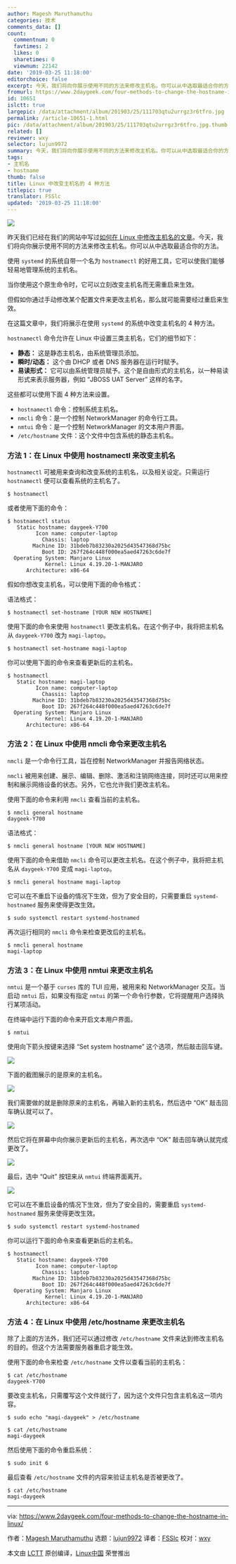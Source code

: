 ```yaml
---
author: Magesh Maruthamuthu
categories: 技术
comments_data: []
count:
  commentnum: 0
  favtimes: 2
  likes: 0
  sharetimes: 0
  viewnum: 22142
date: '2019-03-25 11:18:00'
editorchoice: false
excerpt: 今天，我们将向你展示使用不同的方法来修改主机名。你可以从中选取最适合你的方法。
fromurl: https://www.2daygeek.com/four-methods-to-change-the-hostname-in-linux/
id: 10651
islctt: true
largepic: /data/attachment/album/201903/25/111703qtu2urrgz3r6tfro.jpg
permalink: /article-10651-1.html
pic: /data/attachment/album/201903/25/111703qtu2urrgz3r6tfro.jpg.thumb.jpg
related: []
reviewer: wxy
selector: lujun9972
summary: 今天，我们将向你展示使用不同的方法来修改主机名。你可以从中选取最适合你的方法。
tags:
- 主机名
- hostname
thumb: false
title: Linux 中改变主机名的 4 种方法
titlepic: true
translator: FSSlc
updated: '2019-03-25 11:18:00'
---
```


![](/data/attachment/album/201903/25/111703qtu2urrgz3r6tfro.jpg)


昨天我们已经在我们的网站中写过[如何在 Linux 中修改主机名的文章](https://www.2daygeek.com/linux-change-set-hostname/)。今天，我们将向你展示使用不同的方法来修改主机名。你可以从中选取最适合你的方法。


使用 `systemd` 的系统自带一个名为 `hostnamectl` 的好用工具，它可以使我们能够轻易地管理系统的主机名。


当你使用这个原生命令时，它可以立刻改变主机名而无需重启来生效。


但假如你通过手动修改某个配置文件来更改主机名，那么就可能需要经过重启来生效。


在这篇文章中，我们将展示在使用 `systemd` 的系统中改变主机名的 4 种方法。


`hostnamectl` 命令允许在 Linux 中设置三类主机名，它们的细节如下：


* **静态：** 这是静态主机名，由系统管理员添加。
* **瞬时/动态：** 这个由 DHCP 或者 DNS 服务器在运行时赋予。
* **易读形式：** 它可以由系统管理员赋予。这个是自由形式的主机名，以一种易读形式来表示服务器，例如 “JBOSS UAT Server” 这样的名字。


这些都可以使用下面 4 种方法来设置。


* `hostnamectl` 命令：控制系统主机名。
* `nmcli` 命令：是一个控制 NetworkManager 的命令行工具。
* `nmtui` 命令：是一个控制 NetworkManager 的文本用户界面。
* `/etc/hostname` 文件：这个文件中包含系统的静态主机名。


### 方法 1：在 Linux 中使用 hostnamectl 来改变主机名


`hostnamectl` 可被用来查询和改变系统的主机名，以及相关设定。只需运行 `hostnamectl` 便可以查看系统的主机名了。



```
$ hostnamectl
```

或者使用下面的命令：



```
$ hostnamectl status
   Static hostname: daygeek-Y700
         Icon name: computer-laptop
           Chassis: laptop
        Machine ID: 31bdeb7b83230a2025d43547368d75bc
           Boot ID: 267f264c448f000ea5aed47263c6de7f
  Operating System: Manjaro Linux
            Kernel: Linux 4.19.20-1-MANJARO
      Architecture: x86-64
```

假如你想改变主机名，可以使用下面的命令格式：


语法格式：



```
$ hostnamectl set-hostname [YOUR NEW HOSTNAME]
```

使用下面的命令来使用 `hostnamectl` 更改主机名。在这个例子中，我将把主机名从 `daygeek-Y700` 改为 `magi-laptop`。



```
$ hostnamectl set-hostname magi-laptop
```

你可以使用下面的命令来查看更新后的主机名。



```
$ hostnamectl
   Static hostname: magi-laptop
         Icon name: computer-laptop
           Chassis: laptop
        Machine ID: 31bdeb7b83230a2025d43547368d75bc
           Boot ID: 267f264c448f000ea5aed47263c6de7f
  Operating System: Manjaro Linux
            Kernel: Linux 4.19.20-1-MANJARO
      Architecture: x86-64
```

### 方法 2：在 Linux 中使用 nmcli 命令来更改主机名


`nmcli` 是一个命令行工具，旨在控制 NetworkManager 并报告网络状态。


`nmcli` 被用来创建、展示、编辑、删除、激活和注销网络连接，同时还可以用来控制和展示网络设备的状态。另外，它也允许我们更改主机名。


使用下面的命令来利用 `nmcli` 查看当前的主机名。



```
$ nmcli general hostname
daygeek-Y700
```

语法格式：



```
$ nmcli general hostname [YOUR NEW HOSTNAME]
```

使用下面的命令来借助 `nmcli` 命令可以更改主机名。在这个例子中，我将把主机名从 `daygeek-Y700` 变成 `magi-laptop`。



```
$ nmcli general hostname magi-laptop
```

它可以在不重启下设备的情况下生效，但为了安全目的，只需要重启 `systemd-hostnamed` 服务来使得更改生效。



```
$ sudo systemctl restart systemd-hostnamed
```

再次运行相同的 `nmcli` 命令来检查更改后的主机名。



```
$ nmcli general hostname
magi-laptop
```

### 方法 3：在 Linux 中使用 nmtui 来更改主机名


`nmtui` 是一个基于 `curses` 库的 TUI 应用，被用来和 NetworkManager 交互。当启动 `nmtui` 后，如果没有指定 `nmtui` 的第一个命令行参数，它将提醒用户选择执行某项活动。


在终端中运行下面的命令来开启文本用户界面。



```
$ nmtui
```

使用向下箭头按键来选择 “Set system hostname” 这个选项，然后敲击回车键。


![](/data/attachment/album/201903/25/112025fjgqbs7j7lal4n20.png)


下面的截图展示的是原来的主机名。


![](/data/attachment/album/201903/25/112036ucq8fgg0tttce8cq.png)


我们需要做的就是删除原来的主机名，再输入新的主机名，然后选中 “OK” 敲击回车确认就可以了。


![](/data/attachment/album/201903/25/112121i7h2i7oiqjx88ixj.png)


然后它将在屏幕中向你展示更新后的主机名，再次选中 “OK” 敲击回车确认就完成更改了。


![](/data/attachment/album/201903/25/112131j8njdjkzfnank9kp.png)


最后，选中 “Quit” 按钮来从 `nmtui` 终端界面离开。


![](/data/attachment/album/201903/25/112141n2413e2b9z29i1li.png)


它可以在不重启设备的情况下生效，但为了安全目的，需要重启 `systemd-hostnamed` 服务来使得更改生效。



```
$ sudo systemctl restart systemd-hostnamed
```

你可以运行下面的命令来查看更新后的主机名。



```
$ hostnamectl
   Static hostname: daygeek-Y700
         Icon name: computer-laptop
           Chassis: laptop
        Machine ID: 31bdeb7b83230a2025d43547368d75bc
           Boot ID: 267f264c448f000ea5aed47263c6de7f
  Operating System: Manjaro Linux
            Kernel: Linux 4.19.20-1-MANJARO
      Architecture: x86-64
```

### 方法 4：在 Linux 中使用 /etc/hostname 来更改主机名


除了上面的方法外，我们还可以通过修改 `/etc/hostname` 文件来达到修改主机名的目的。但这个方法需要服务器重启才能生效。


使用下面的命令来检查 `/etc/hostname` 文件以查看当前的主机名：



```
$ cat /etc/hostname
daygeek-Y700
```

要改变主机名，只需覆写这个文件就行了，因为这个文件只包含主机名这一项内容。



```
$ sudo echo "magi-daygeek" > /etc/hostname

$ cat /etc/hostname
magi-daygeek
```

然后使用下面的命令重启系统：



```
$ sudo init 6
```

最后查看 `/etc/hostname` 文件的内容来验证主机名是否被更改了。



```
$ cat /etc/hostname
magi-daygeek
```



---


via: <https://www.2daygeek.com/four-methods-to-change-the-hostname-in-linux/>


作者：[Magesh Maruthamuthu](https://www.2daygeek.com/author/magesh/) 选题：[lujun9972](https://github.com/lujun9972) 译者：[FSSlc](https://github.com/FSSlc) 校对：[wxy](https://github.com/wxy)


本文由 [LCTT](https://github.com/LCTT/TranslateProject) 原创编译，[Linux中国](https://linux.cn/) 荣誉推出